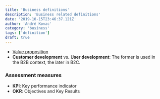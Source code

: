 ```yaml
---
title: 'Business definitions'
description: 'Business related definitions'
date: '2019-10-15T23:46:37.121Z'
author: 'André Kovac'
category: 'business'
tags: ['definition']
draft: true
---
```


- [Value proposition](https://www.investopedia.com/terms/v/valueproposition.asp)
- **Customer development** vs. **User development**: The former is used in the B2B context, the later in B2C.

### Assessment measures

- **KPI**: Key performance indicator
- **OKR**: Objectives and Key Results